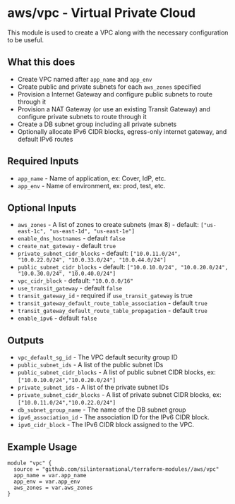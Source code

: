 # aws/vpc - Virtual Private Cloud
This module is used to create a VPC along with the necessary configuration to
be useful.

## What this does

- Create VPC named after `app_name` and `app_env`
- Create public and private subnets for each `aws_zones` specified
- Provision a Internet Gateway and configure public subnets to route through it
- Provision a NAT Gateway (or use an existing Transit Gateway) and configure private subnets to route through it
- Create a DB subnet group including all private subnets
- Optionally allocate IPv6 CIDR blocks, egress-only internet gateway, and default IPv6 routes

## Required Inputs

- `app_name` - Name of application, ex: Cover, IdP, etc.
- `app_env` - Name of environment, ex: prod, test, etc.

## Optional Inputs

- `aws_zones` - A list of zones to create subnets (max 8) - default: `["us-east-1c", "us-east-1d", "us-east-1e"]`
- `enable_dns_hostnames` - default `false`
- `create_nat_gateway` - default `true`
- `private_subnet_cidr_blocks` - default: `["10.0.11.0/24", "10.0.22.0/24", "10.0.33.0/24", "10.0.44.0/24"]`
- `public_subnet_cidr_blocks` - default: `["10.0.10.0/24", "10.0.20.0/24", "10.0.30.0/24", "10.0.40.0/24"]`
- `vpc_cidr_block` - default: `"10.0.0.0/16"`
- `use_transit_gateway` - default `false`
- `transit_gateway_id` - required if `use_transit_gateway` is true
- `transit_gateway_default_route_table_association` - default `true`
- `transit_gateway_default_route_table_propagation` - default `true`
- `enable_ipv6` - default `false` 

## Outputs

- `vpc_default_sg_id` - The VPC default security group ID
- `public_subnet_ids` - A list of the public subnet IDs
- `public_subnet_cidr_blocks` - A list of public subnet CIDR blocks, ex: `["10.0.10.0/24","10.0.20.0/24"]`
- `private_subnet_ids` - A list of the private subnet IDs
- `private_subnet_cidr_blocks` - A list of private subnet CIDR blocks, ex: `["10.0.11.0/24","10.0.22.0/24"]`
- `db_subnet_group_name` - The name of the DB subnet group
- `ipv6_association_id` - The association ID for the IPv6 CIDR block.
- `ipv6_cidr_block` - The IPv6 CIDR block assigned to the VPC.

## Example Usage

```hcl
module "vpc" {
  source = "github.com/silinternational/terraform-modules//aws/vpc"
  app_name = var.app_name
  app_env = var.app_env
  aws_zones = var.aws_zones
}
```
